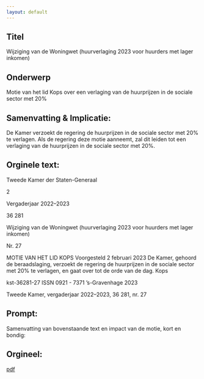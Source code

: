 ```yaml
---
layout: default
---
```

## Titel
Wijziging van de Woningwet (huurverlaging 2023 voor huurders met lager inkomen)
## Onderwerp
Motie van het lid Kops over een verlaging van de huurprijzen in de sociale sector met 20%
## Samenvatting & Implicatie:

De Kamer verzoekt de regering de huurprijzen in de sociale sector met 20% te verlagen. Als de regering deze motie aanneemt, zal dit leiden tot een verlaging van de huurprijzen in de sociale sector met 20%.
## Orginele text:


Tweede Kamer der Staten-Generaal

2

Vergaderjaar 2022–2023

36 281

Wijziging van de Woningwet (huurverlaging
2023 voor huurders met lager inkomen)

Nr. 27

MOTIE VAN HET LID KOPS
Voorgesteld 2 februari 2023
De Kamer,
gehoord de beraadslaging,
verzoekt de regering de huurprijzen in de sociale sector met 20% te
verlagen,
en gaat over tot de orde van de dag.
Kops

kst-36281-27
ISSN 0921 - 7371
’s-Gravenhage 2023

Tweede Kamer, vergaderjaar 2022–2023, 36 281, nr. 27


## Prompt:
Samenvatting van bovenstaande text en impact van de motie, kort en bondig:

## Orgineel:
[pdf](https://gegevensmagazijn.tweedekamer.nl/OData/v4/2.0/Document(bf4cfa99-1b56-4a10-9e41-41a5427e14f2)/resource)
